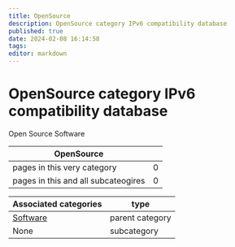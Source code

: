 ```yaml
---
title: OpenSource
description: OpenSource category IPv6 compatibility database
published: true
date: 2024-02-08 16:14:58 
tags:
editor: markdown
---
```


# OpenSource category IPv6 compatibility database


Open Source Software


| OpenSource   |   |
| - | - |
| pages in this very category | 0 |
| pages in this and all subcateogires | 0 |

| Associated categories | type |
| - | - |
| [Software](../Software) | parent category |
| None | subcategory |